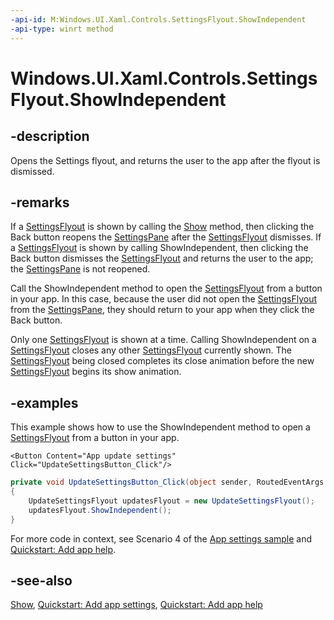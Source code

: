 ```yaml
---
-api-id: M:Windows.UI.Xaml.Controls.SettingsFlyout.ShowIndependent
-api-type: winrt method
---
```


<!-- Method syntax
public void ShowIndependent()
-->

# Windows.UI.Xaml.Controls.SettingsFlyout.ShowIndependent

## -description
Opens the Settings flyout, and returns the user to the app after the flyout is dismissed.

## -remarks
If a [SettingsFlyout](settingsflyout.md) is shown by calling the [Show](settingsflyout_show_392493604.md) method, then clicking the Back button reopens the [SettingsPane](../windows.ui.applicationsettings/settingspane.md) after the [SettingsFlyout](settingsflyout.md) dismisses. If a [SettingsFlyout](settingsflyout.md) is shown by calling ShowIndependent, then clicking the Back button dismisses the [SettingsFlyout](settingsflyout.md) and returns the user to the app; the [SettingsPane](../windows.ui.applicationsettings/settingspane.md) is not reopened.

Call the ShowIndependent method to open the [SettingsFlyout](settingsflyout.md) from a button in your app. In this case, because the user did not open the [SettingsFlyout](settingsflyout.md) from the [SettingsPane](../windows.ui.applicationsettings/settingspane.md), they should return to your app when they click the Back button.

Only one [SettingsFlyout](settingsflyout.md) is shown at a time. Calling ShowIndependent on a [SettingsFlyout](settingsflyout.md) closes any other [SettingsFlyout](settingsflyout.md) currently shown. The [SettingsFlyout](settingsflyout.md) being closed completes its close animation before the new [SettingsFlyout](settingsflyout.md) begins its show animation.

## -examples
This example shows how to use the ShowIndependent method to open a [SettingsFlyout](settingsflyout.md) from a button in your app.

```xaml
<Button Content="App update settings" Click="UpdateSettingsButton_Click"/>

```

```csharp
private void UpdateSettingsButton_Click(object sender, RoutedEventArgs e)
{
    UpdateSettingsFlyout updatesFlyout = new UpdateSettingsFlyout();
    updatesFlyout.ShowIndependent();
}
```

For more code in context, see Scenario 4 of the [App settings sample](https://go.microsoft.com/fwlink/p/?LinkID=310073) and [Quickstart: Add app help](https://msdn.microsoft.com/library/770b546b-c909-4ecb-8a1f-c2f6b3e573b7).

## -see-also
[Show](settingsflyout_show_392493604.md), [Quickstart: Add app settings](https://msdn.microsoft.com/library/9651582e-56bb-4e14-ae99-9d0ff8cae104), [Quickstart: Add app help](https://msdn.microsoft.com/library/770b546b-c909-4ecb-8a1f-c2f6b3e573b7)
